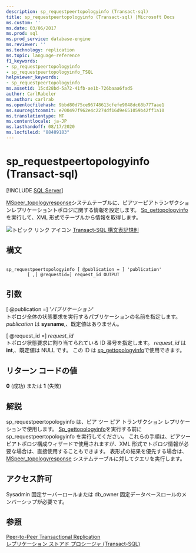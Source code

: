 ```yaml
---
description: sp_requestpeertopologyinfo (Transact-sql)
title: sp_requestpeertopologyinfo (Transact-sql) |Microsoft Docs
ms.custom: ''
ms.date: 03/06/2017
ms.prod: sql
ms.prod_service: database-engine
ms.reviewer: ''
ms.technology: replication
ms.topic: language-reference
f1_keywords:
- sp_requestpeertopologyinfo
- sp_requestpeertopologyinfo_TSQL
helpviewer_keywords:
- sp_requestpeertopologyinfo
ms.assetid: 15cd28bd-5a72-41fb-ae1b-726baaa6fad5
author: CarlRabeler
ms.author: carlrab
ms.openlocfilehash: 9bbd80d75ce96748613cfefe9048dc68b777aae1
ms.sourcegitcommit: e700497f962e4c2274df16d9e651059b42ff1a10
ms.translationtype: MT
ms.contentlocale: ja-JP
ms.lasthandoff: 08/17/2020
ms.locfileid: "88489183"
---
```

# <a name="sp_requestpeertopologyinfo-transact-sql"></a>sp_requestpeertopologyinfo (Transact-sql)
[!INCLUDE [SQL Server](../../includes/applies-to-version/sqlserver.md)]

  [MSpeer_topologyresponse](../../relational-databases/system-tables/mspeer-topologyresponse-transact-sql.md)システムテーブルに、ピアツーピアトランザクションレプリケーショントポロジに関する情報を設定します。 [Sp_gettopologyinfo](../../relational-databases/system-stored-procedures/sp-gettopologyinfo-transact-sql.md)を実行して、XML 形式でテーブルから情報を取得します。  
  
 ![トピック リンク アイコン](../../database-engine/configure-windows/media/topic-link.gif "トピック リンク アイコン") [Transact-SQL 構文表記規則](../../t-sql/language-elements/transact-sql-syntax-conventions-transact-sql.md)  
  
## <a name="syntax"></a>構文  
  
```  
  
sp_requestpeertopologyinfo [ @publication = ] 'publication'  
        [ ,[ @requestid=] request_id OUTPUT  
```  
  
## <a name="arguments"></a>引数  
 [ @publication =] '*パブリケーション*'  
 トポロジ全体の状態要求を実行するパブリケーションの名前を指定します。 *publication* は **sysname**,、既定値はありません。  
  
 [ @request_id =] *request_id*  
 トポロジ状態要求に割り当てられている ID 番号を指定します。 *request_id* は **int**,、既定値は NULL です。 この ID は [sp_gettopologyinfo](../../relational-databases/system-stored-procedures/sp-gettopologyinfo-transact-sql.md)で使用できます。  
  
## <a name="return-code-values"></a>リターン コードの値  
 **0** (成功) または **1** (失敗)  
  
## <a name="remarks"></a>解説  
 sp_requestpeertopologyinfo は、ピア ツー ピア トランザクション レプリケーションで使用します。 [Sp_gettopologyinfo](../../relational-databases/system-stored-procedures/sp-gettopologyinfo-transact-sql.md)を実行する前に sp_requestpeertopologyinfo を実行してください。 これらの手順は、ピアツーピアトポロジ構成ウィザードで使用されますが、XML 形式でトポロジ情報が必要な場合は、直接使用することもできます。 表形式の結果を優先する場合は、 [MSpeer_topologyresponse](../../relational-databases/system-tables/mspeer-topologyresponse-transact-sql.md) システムテーブルに対してクエリを実行します。  
  
## <a name="permissions"></a>アクセス許可  
 Sysadmin 固定サーバーロールまたは db_owner 固定データベースロールのメンバーシップが必要です。  
  
## <a name="see-also"></a>参照  
 [Peer-to-Peer Transactional Replication](../../relational-databases/replication/transactional/peer-to-peer-transactional-replication.md)   
 [レプリケーション ストアド プロシージャ &#40;Transact-SQL&#41;](../../relational-databases/system-stored-procedures/replication-stored-procedures-transact-sql.md)  
  
  
